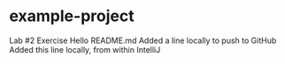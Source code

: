 # example-project
Lab #2 Exercise
Hello README.md
Added a line locally to push to GitHub
Added this line locally, from within IntelliJ

